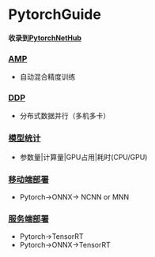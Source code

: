 # PytorchGuide

#### 收录到[PytorchNetHub](https://github.com/bobo0810/PytorchNetHub)



### [AMP](./AMP/README.md)

- 自动混合精度训练

### [DDP](./DDP/readme.md)

- 分布式数据并行（多机多卡）

### [模型统计](./ModelAnalysis/readme.md)

- 参数量|计算量|GPU占用|耗时(CPU/GPU)

### [移动端部署](./ModelConver/readme.md)

- Pytorch->ONNX-> NCNN or MNN

### [服务端部署](./TensorRT/readme.md)

- Pytorch->TensorRT
- Pytorch->ONNX->TensorRT

